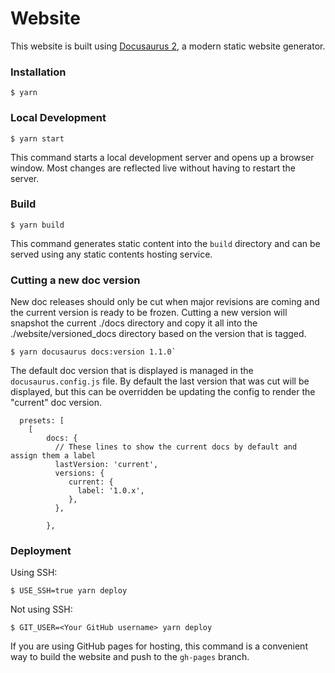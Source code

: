 # Website

This website is built using [Docusaurus 2](https://docusaurus.io/), a modern static website generator.

### Installation

```
$ yarn
```

### Local Development

```
$ yarn start
```

This command starts a local development server and opens up a browser window. Most changes are reflected live without having to restart the server.

### Build

```
$ yarn build
```

This command generates static content into the `build` directory and can be served using any static contents hosting service.


### Cutting a new doc version

New doc releases should only be cut when major revisions are coming and the current version is ready to be frozen.
Cutting a new version will snapshot the current ./docs directory and copy it all into the ./website/versioned_docs directory based on the version that is tagged.

```
$ yarn docusaurus docs:version 1.1.0`
```

The default doc version that is displayed is managed in the `docusaurus.config.js` file.
By default the last version that was cut will be displayed, but this can be overridden be updating the config to render
the "current" doc version.

```
  presets: [
    [
        docs: {
          // These lines to show the current docs by default and assign them a label
          lastVersion: 'current',
          versions: {
             current: {
               label: '1.0.x',
             },
          },

        },
```

### Deployment

Using SSH:

```
$ USE_SSH=true yarn deploy
```

Not using SSH:

```
$ GIT_USER=<Your GitHub username> yarn deploy
```

If you are using GitHub pages for hosting, this command is a convenient way to build the website and push to the `gh-pages` branch.
